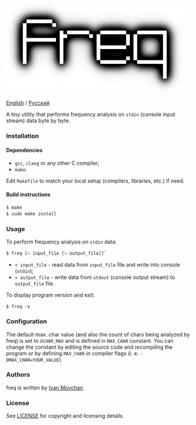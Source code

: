 ![freq](logo.png)

[English](README.md) / [Русский](README-RU.md)

A tiny utility that performs frequency analysis on `stdin` (console input stream) data byte by byte.

### Installation

#### Dependencies

* `gcc`, `clang` or any other C compiler;
* `make`.

Edit `Makefile` to match your local setup (compilers, libraries, etc.) if need.

#### Build instructions

```bash
$ make
$ sudo make install
```

### Usage

To perform frequency analysis on `stdin` data:

```bash
$ freq [< input_file [> output_file]]`
```

* `< input_file` - read data from `input_file` file and write into console (`stdin`);
* `> output_file` - write data from `stdout` (console output stream) to `output_file` file.

To display program version and exit:

```
$ freq -v
```

### Configuration

The default max. char value (and also the count of chars being analyzed by freq) is set to `UCHAR_MAX` and is defined in `MAX_CHAR` constant. You can change the constant by editing the source code and recompiling the program or by defining `MAX_CHAR` in compiler flags (i. e. `-DMAX_CHAR=YOUR_VALUE`).

### Authors

freq is written by [Ivan Movchan](https://github.com/ivan-movchan).

### License

See [LICENSE](LICENSE) for copyright and licensing details.
